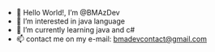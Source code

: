 - 👋 Hello World!, I’m @BMAzDev
- 👀 I’m interested in java language
- 🌱 I’m currently learning java and c#
- 📫 contact me on my e-mail: bmadevcontact@gmail.com
